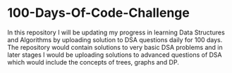# 100-Days-Of-Code-Challenge

In this repository I will be updating my progress in learning Data Structures and Algorithms by uploading solution to DSA questions daily for 100 days.
The repository would contain solutions to very basic DSA problems and in later stages I would be uploading solutions to advanced questions of DSA which would include the concepts of trees, graphs and DP.

